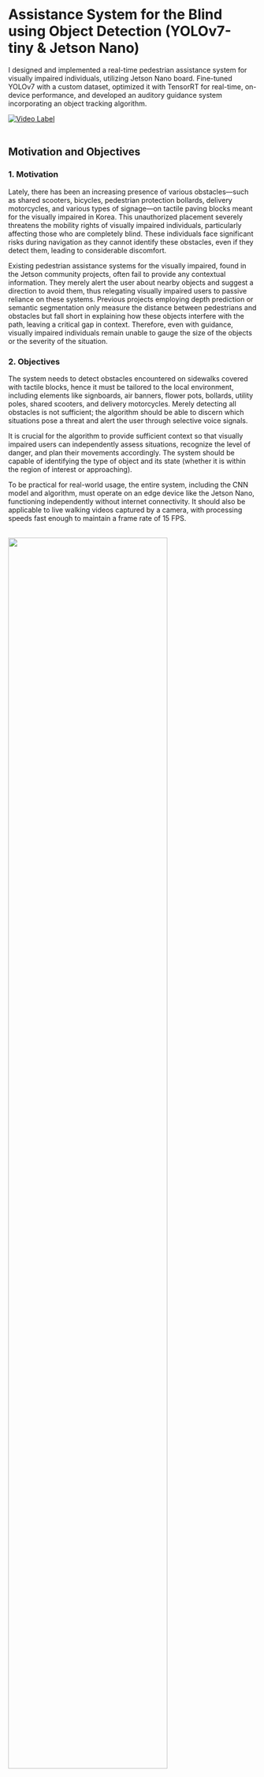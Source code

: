 # Assistance System for the Blind using Object Detection (YOLOv7-tiny & Jetson Nano)
I designed and implemented a real-time pedestrian assistance system for visually impaired individuals,  utilizing Jetson Nano board. Fine-tuned YOLOv7 with a custom dataset, optimized it with TensorRT for real-time, on-device performance, and developed an auditory guidance system incorporating an object tracking algorithm. 
<br/> 

[![Video Label](http://img.youtube.com/vi/tfpMqwRx1tE/0.jpg)](https://youtu.be/tfpMqwRx1tE)
<br/> <br/>
## Motivation and Objectives
### 1. Motivation
Lately, there has been an increasing presence of various obstacles—such as shared scooters, bicycles, pedestrian protection bollards, delivery motorcycles, and various types of signage—on tactile paving blocks meant for the visually impaired in Korea. This unauthorized placement severely threatens the mobility rights of visually impaired individuals, particularly affecting those who are completely blind. These individuals face significant risks during navigation as they cannot identify these obstacles, even if they detect them, leading to considerable discomfort.

Existing pedestrian assistance systems for the visually impaired, found in the Jetson community projects, often fail to provide any contextual information. They merely alert the user about nearby objects and suggest a direction to avoid them, thus relegating visually impaired users to passive reliance on these systems. Previous projects employing depth prediction or semantic segmentation only measure the distance between pedestrians and obstacles but fall short in explaining how these objects interfere with the path, leaving a critical gap in context. Therefore, even with guidance, visually impaired individuals remain unable to gauge the size of the objects or the severity of the situation.

### 2. Objectives
The system needs to detect obstacles encountered on sidewalks covered with tactile blocks, hence it must be tailored to the local environment, including elements like signboards, air banners, flower pots, bollards, utility poles, shared scooters, and delivery motorcycles. Merely detecting all obstacles is not sufficient; the algorithm should be able to discern which situations pose a threat and alert the user through selective voice signals.

It is crucial for the algorithm to provide sufficient context so that visually impaired users can independently assess situations, recognize the level of danger, and plan their movements accordingly. The system should be capable of identifying the type of object and its state (whether it is within the region of interest or approaching).

To be practical for real-world usage, the entire system, including the CNN model and algorithm, must operate on an edge device like the Jetson Nano, functioning independently without internet connectivity. It should also be applicable to live walking videos captured by a camera, with processing speeds fast enough to maintain a frame rate of 15 FPS.

<br/><img width="80%" src="https://github.com/JMHYU/Assistance-System-for-the-Blind-using-Object-Detection/assets/165994759/11ae830f-d86b-45d6-a0de-4c590a7ea47b"/>
<br/> <br/> <br/>

## Technical contributions
### 1. Baseline
a) Transfer Learning YOLOv7-tiny model to make a custom model
- DataSet: https://aihub.or.kr/aihubdata/data/view.do?currMenu=115&topMenu=100&aihubDataSe=realm&dataSetSn=189 <br/>
(This dataset is open to Korean nationals only) <br/>
> - Object classes (subcategory: 'movable objects'): Bicycle, Bus, Car, Carrier, Cat, Dog, Motorcycle, Movable Signage, Person, Scooter, Stroller, Truck, Wheelchair <br/>
> - Object classes (subcategory: 'fixed object objects'): Barricade, Bench, Bollard, Chair, Fire Hydrant, Kiosk, Parking Meter, Pole, Potted Plant, Power Controller, Stop, Table, Traffic Light, Traffic Light Controller, Traffic Sign, Tree Trunk <br/>

- Training: used the official YOLOv7 Github Repository (https://github.com/WongKinYiu/yolov7) <br/>
(Important: Instead of using cfg/training/yolov7-tiny.yaml, use cfg/deploy/yolov7-tiny.yaml while training)
I had to edit the number of class 'nc' from 80 to 29 (the dataset I am using has 29 classes) in yolov7-tiny.yaml
<br/>

b) Building TensorRT Engine on Jetson Nano <br/>
I converted a YOLOv7-tiny custom model into a TRT engine using the procedure outlined on Github at JetsonYoloV7-TensorRT (https://github.com/mailrocketsystems/JetsonYoloV7-TensorRT).
<br/>

### 2. Assistance Algorithm
a) Tracking and Trajectory Algorithm <br/>
Instead of using OpenCV trackers, I have decided to develop my own tracking algorithm for several reasons. First, OpenCV trackers only use bounding boxes to track objects, which means they lack information about the object's class. Secondly, OpenCV trackers cannot properly adjust the bounding box size as objects move closer to or further from the observer. Because of these limitations, I have created a simple tracking algorithm. It compares two consecutive frames, calculates the Intersection over Union (IoU) of the bounding boxes for the same classes, identifies the highest IoU and its corresponding bounding box, and if the highest IoU exceeds a certain threshold, it maintains the same tracking ID.
'''
            if w > w_threshold or h > h_threshold:
                highest_iou = 0
                matched_id = None

                for obj_id in object_trajectories:
                    if object_classes.get(obj_id) == obj['class']:
                        iou = calculate_iou([x, y, w, h], object_trajectories[obj_id][-1][2])
                        if iou > highest_iou:
                            highest_iou = iou
                            matched_id = obj_id

                if matched_id is not None and highest_iou > 0.3:
                    obj_id = matched_id
                else:
                    obj_id = len(object_trajectories)
                    object_trajectories[obj_id] = deque(maxlen=trajectory_length)

                obj['id'] = obj_id
                object_classes[obj_id] = obj['class']

                box1 = np.array([x, y, w, h], dtype=np.float32)
                object_trajectories[obj_id].append((get_center(box), w * h, box1))
'''

<br/>b) Approaching Decision Alogorithm <br/>


<br/>c) Within RoI Decision Algorithm <br/>


<br/>Project Presentation Link<br/>(It is in Korean though)<br/>
https://docs.google.com/presentation/d/1ycZrInbY8QWnPFpI34aBm5Wn_WDPIOKC/edit?usp=drive_link&ouid=107835171795359080960&rtpof=true&sd=true
